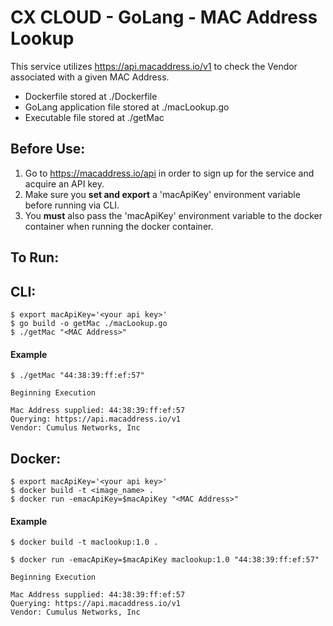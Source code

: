 # CX CLOUD - GoLang - MAC Address Lookup

This service utilizes https://api.macaddress.io/v1 to check the Vendor associated with a given MAC Address.

+ Dockerfile stored at ./Dockerfile
+ GoLang application file stored at ./macLookup.go
+ Executable file stored at ./getMac

## Before Use:

1) Go to https://macaddress.io/api in order to sign up for the service and acquire an API key.
2) Make sure you **set and export** a 'macApiKey' environment variable before running via CLI.
3) You **must** also pass the 'macApiKey' environment variable to the docker container when running the docker container.

## To Run:

## CLI:
```
$ export macApiKey='<your api key>'
$ go build -o getMac ./macLookup.go
$ ./getMac "<MAC Address>"
```

#### Example

```
$ ./getMac "44:38:39:ff:ef:57"

Beginning Execution

Mac Address supplied: 44:38:39:ff:ef:57
Querying: https://api.macaddress.io/v1
Vendor: Cumulus Networks, Inc
```

## Docker:
```
$ export macApiKey='<your api key>'
$ docker build -t <image_name> .
$ docker run -emacApiKey=$macApiKey "<MAC Address>"
```

#### Example

```
$ docker build -t maclookup:1.0 .

$ docker run -emacApiKey=$macApiKey maclookup:1.0 "44:38:39:ff:ef:57"

Beginning Execution

Mac Address supplied: 44:38:39:ff:ef:57
Querying: https://api.macaddress.io/v1
Vendor: Cumulus Networks, Inc
```